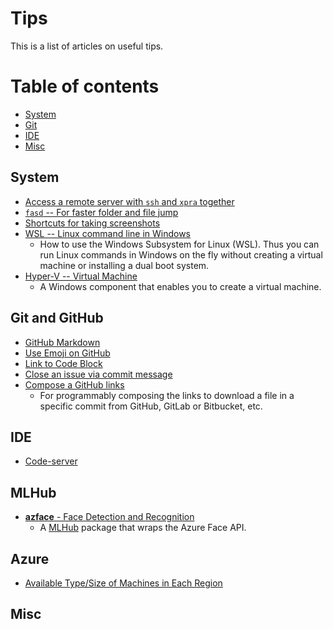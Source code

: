 # Tips #

This is a list of articles on useful tips.

Table of contents
=================
* [System](#system)
* [Git](#git)
* [IDE](#IDE)
* [Misc](#misc)


## System
- [Access a remote server with `ssh` and `xpra` together](system/xpra-ssh.md)
- [`fasd` -- For faster folder and file jump](system/fasd.md)
- [Shortcuts for taking screenshots](system/screenshot-shortcut.md)
- [WSL -- Linux command line in Windows](system/wsl.md)
  * How to use the Windows Subsystem for Linux (WSL).  Thus you can
    run Linux commands in Windows on the fly without creating a
    virtual machine or installing a dual boot system.
- [Hyper-V -- Virtual Machine](system/hyper-v.md)
  * A Windows component that enables you to create a virtual machine.


## Git and GitHub
- [GitHub Markdown](github/github-markdown.md)
- [Use Emoji on GitHub](github/emoji-on-github.md)
- [Link to Code Block](github/link-github-code-block/link-github-code-block.md)
- [Close an issue via commit message](github/refer-and-close-an-issue-in-commit.md)
- [Compose a GitHub links](compose-github-links.md)
  * For programmably composing the links to download a file in a
    specific commit from GitHub, GitLab or Bitbucket, etc.


## IDE
- [Code-server](ide/code-server-on-azure-dsvm.md)


## MLHub

- [**azface** - Face Detection and Recognition](mlhub/azface.md)
  * A [MLHub](https://mlhub.ai/) package that wraps the Azure Face
    API.


## Azure

- [Available Type/Size of Machines in Each Region](azure/machine-by-region.md)


## Misc
